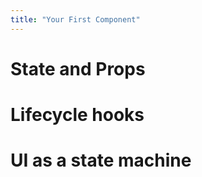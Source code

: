 ```yaml
---
title: "Your First Component"
---
```


# State and Props

# Lifecycle hooks

# UI as a state machine